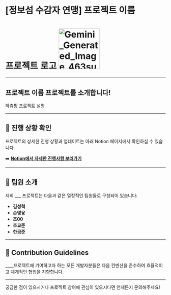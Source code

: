 # [정보섬 수감자 연맹] 프로젝트 이름
# 프로젝트 로고 <img width="128" height="128" alt="Gemini_Generated_Image_463suy463suy463s_11zon" src="https://github.com/user-attachments/assets/e5859ce9-68e8-4df7-b862-1c8ccf79811f" />


-----

## 프로젝트 이름 프로젝트를 소개합니다\!

하츄핑 프로젝트 설명

-----

## 📌 진행 상황 확인

프로젝트의 상세한 진행 상황과 업데이트는 아래 Notion 페이지에서 확인하실 수 있습니다.

➡️ **[Notion에서 자세한 진행사항 보러가기](_____)**

-----

## 🙌 팀원 소개

저희 ___ 프로젝트는 다음과 같은 열정적인 팀원들로 구성되어 있습니다:

  * **김성혁**
  * **손영웅**
  * **조00**
  * **추교준**
  * **한금준**
  


-----

## 🌈 Contribution Guidelines

____프로젝트에 기여하고자 하는 모든 개발자분들은 다음 컨벤션을 준수하여 효율적이고 체계적인 협업을 지향합니다.

---
궁금한 점이 있으시거나 프로젝트 참여에 관심이 있으시다면 언제든지 문의해주세요\!
